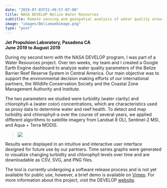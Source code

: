 ```yaml
---
date: "2019-07-03T21:49:57-07:00"
title: NASA DEVELOP Belize Water Resources
subtitle: Remote sensing and geospatial analysis of water quality around the Belize Barrier Reef
image: "images/Belizewebimage.png"
type: "post"
---
```

**Jet Propulsion Laboratory, Pasadena CA**  
**June 2019 to August 2019**

During my second term with the NASA DEVELOP program, I was part of a Water Resources project. Over ten weeks, my team and I created a Google Earth Engine dashboard to analyze water quality parameters of the Belize Barrier Reef Reserve System in Central America. Our main objective was to support the environmental decision making efforts of our international partners, the Wildlife Conservation Society and the Coastal Zone Management Authority and Institute.

The two parameters we studied were turbidity (water clarity) and chlorophyll-a (water color) concentrations, which are characteristics used as proxy data to determine water and reef health. To detect and map turbidity and chlorophyll-a over the course of several years, we applied different algorithms to satellite imagery from Landsat 8 OLI, Sentinel-2 MSI, and Aqua + Terra MODIS. 

>![](/images/belizeposter.jpg)

Results were displayed in an intuitive and interactive user interface designed for future use by our partners. Time series graphs were generated to visualize changing turbidity and chlorophyll levels over time and are downloadable as CSV, SVG, and PNG files.

The tool is currently undergoing a software release process and is not yet available for public use, however, a brief demo is available on [Vimeo](https://vimeo.com/352085898). For more information about this project, visit the DEVELOP [website](https://develop.larc.nasa.gov/2019/Summer/BelizeWater.html).
